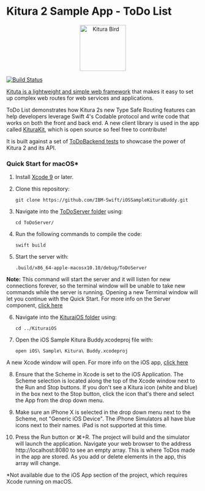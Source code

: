 # Kitura 2 Sample App - ToDo List

<p align="center">
<img src="https://www.ibm.com/cloud-computing/bluemix/sites/default/files/assets/page/catalog-swift.svg" width="120" alt="Kitura Bird">
</p>

[![Build Status](https://travis-ci.org/IBM-Swift/iOSSampleKituraBuddy.svg?branch=master)](https://travis-ci.org/IBM-Swift/iOSSampleKituraBuddy)


[Kituta is a lightweight and simple web framework](http://kitura.io) that makes it easy to set up complex web routes for web services and applications. 

ToDo List demonstrates how Kitura 2s new Type Safe Routing features can help developers leverage Swift 4's Codable protocol and write code that works on both the front and back end. A new client library is used in the app called [KituraKit](https://github.com/IBM-Swift/KituraBudd), which is open source so feel free to contribute! 

It is built against a set of [ToDoBackend tests](http://www.todobackend.com/) to showcase the power of Kitura 2 and its API.



### Quick Start for macOS*

1. Install [Xcode 9](https://itunes.apple.com/gb/app/xcode/id497799835) or later.

2. Clone this repository:

    `git clone https://github.com/IBM-Swift/iOSSampleKituraBuddy.git`

3. Navigate into the [ToDoServer folder](https://github.com/IBM-Swift/iOSSampleKituraBuddy/tree/master/ToDoServer) using: 

    `cd ToDoServer/`

4. Run the following commands to compile the code:

    `swift build`
  
5. Start the server with: 

    `.build/x86_64-apple-macosx10.10/debug/ToDoServer`

**Note:** This command will start the server and it will listen for new connections forever, so the terminal window will be unable to take new commands while the server is running. Opening a new Terminal window will let you continue with the Quick Start. For more info on the Server component, [click here](https://github.com/IBM-Swift/iOSSampleKituraBuddy/blob/master/ToDoServer/README.md)

6. Navigate into the [KituraiOS folder](https://github.com/IBM-Swift/iOSSampleKituraBuddy/tree/master/KituraiOS) using:

    `cd ../KituraiOS`

7. Open the iOS Sample Kitura Buddy.xcodeproj file with:

    `open iOS\ Sample\ Kitura\ Buddy.xcodeproj`

A new Xcode window will open. For more info on the iOS app, [click here](https://github.com/IBM-Swift/iOSSampleKituraBuddy/blob/master/KituraiOS/README.md)

8. Ensure that the Scheme in Xcode is set to the iOS Application. The Scheme selection is located along the top of the Xcode window next to the Run and Stop buttons. If you don't see a Kitura icon (white and blue) in the box next to the Stop button, click the icon that's there and select the App from the drop down menu.

9. Make sure an iPhone X is selected in the drop down menu next to the Scheme, not "Generic iOS Device". The iPhone Simulators all have blue icons next to their names. iPad is not supported at this time.

10. Press the Run button or ⌘+R. The project will build and the simulator will launch the application. Navigate your web browser to the address http://localhost:8080 to see an empty array. This is where ToDos made in the app are stored. As you add or delete elements in the app, this array will change.

*Not available due to the iOS App section of the project, which requires Xcode running on macOS.
